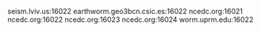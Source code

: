 seism.lviv.us:16022
earthworm.geo3bcn.csic.es:16022
ncedc.org:16021
ncedc.org:16022
ncedc.org:16023
ncedc.org:16024
worm.uprm.edu:16022